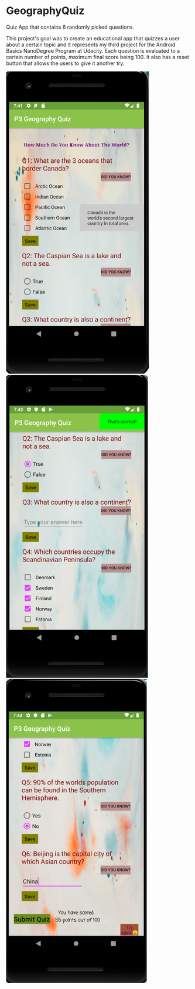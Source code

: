 # GeographyQuiz
Quiz App that contains 6 randomly picked questions. 

This project's goal was to create an educational app that quizzes a user about a certain topic and it represents my third project for the Android Basics NanoDegree Program at Udacity.
Each question is evaluated to a certain number of points, maximum final score being 100. It also has a reset button that allows the users to give it another try.

<img src="quizApp1.png">  <img src="quizApp2.png">  <img src="quizApp3.png">
